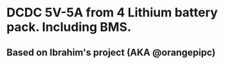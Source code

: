
# DCDC 5V-5A from 4 Lithium battery pack. Including BMS.

## Based on Ibrahim's project (AKA @orangepipc)